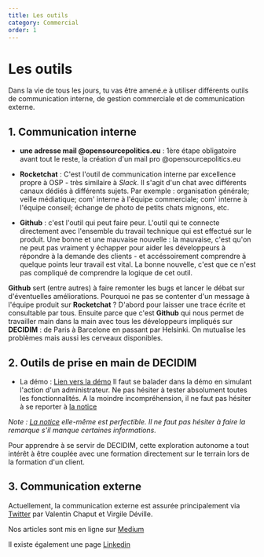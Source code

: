 ```yaml
---
title: Les outils
category: Commercial
order: 1
---
```

# Les outils
>
Dans la vie de tous les jours, tu vas être amené.e à utiliser différents outils de communication interne, de gestion commerciale et de communication externe. 
>
## 1. Communication interne
>
- **une adresse mail @opensourcepolitics.eu** : 1ère étape obligatoire avant tout le reste, la création d'un mail pro @opensourcepolitics.eu
>
- **Rocketchat** : C'est l'outil de communication interne par excellence propre à OSP - très similaire à *Slack*. Il s'agit d'un chat avec différents canaux dédiés à différents sujets. Par exemple : organisation générale; veille médiatique; com' interne à l'équipe commerciale; com' interne à l'équipe conseil; échange de photo de petits chats mignons, etc. 
>
- **Github** : c'est l'outil qui peut faire peur. L'outil qui te connecte directement avec l'ensemble du travail technique qui est effectué sur le produit. Une bonne et une mauvaise nouvelle : la mauvaise, c'est qu'on ne peut pas vraiment y échapper pour aider les développeurs à répondre à la demande des clients - et accéssoirement comprendre à quelque points leur travail est vital. La bonne nouvelle, c'est que ce n'est pas compliqué de comprendre la logique de cet outil. 
>
**Github** sert (entre autres) à faire remonter les bugs et lancer le débat sur d'éventuelles améliorations. Pourquoi ne pas se contenter d'un message à l'équipe produit sur **Rocketchat** ? D'abord pour laisser une trace écrite et consultable par tous. Ensuite parce que c'est **Github** qui nous permet de travailler main dans la main avec tous les développeurs impliqués sur **DECIDIM** : de Paris à Barcelone en passant par Helsinki. On mutualise les problèmes mais aussi les  cerveaux disponibles. 
>
## 2. Outils de prise en main de DECIDIM
>
- La démo : [Lien vers la démo](https://demo.decidim.opensourcepolitics.eu/users/sign_in)
Il faut se balader dans la démo en simulant l'action d'un administrateur. Ne pas hésiter à tester absolument toutes les fonctionnalités. A la moindre incompréhension, il ne faut pas hésiter à se reporter à [la notice](https://www.opensourcepolitics.eu/docs-admin-decidim/)
>
*Note : [La notice](https://www.opensourcepolitics.eu/docs-admin-decidim/) elle-même est perfectible. Il ne faut pas hésiter à faire la remarque s'il manque certaines informations.*
>
Pour apprendre à se servir de DECIDIM, cette exploration autonome a tout intérêt à être couplée avec une formation  directement sur le terrain lors de la formation d'un client. 
>
## 3. Communication externe
>
Actuellement, la communication externe est assurée principalement via [Twitter](https://twitter.com/OpenSourcePol)  par Valentin Chaput et Virgile Déville. 
>
Nos articles sont mis en ligne sur [Medium](https://medium.com/open-source-politics)
>
Il existe également une page [Linkedin](https://www.linkedin.com/company/open-source-politics/)
>

